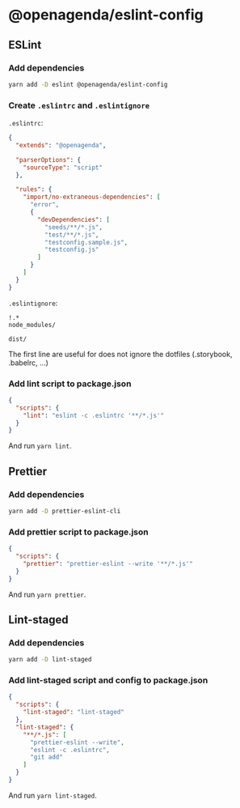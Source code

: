 # @openagenda/eslint-config


## ESLint

### Add dependencies

```bash
yarn add -D eslint @openagenda/eslint-config
```

### Create `.eslintrc` and `.eslintignore`

`.eslintrc`:
```json
{
  "extends": "@openagenda",

  "parserOptions": {
    "sourceType": "script"
  },

  "rules": {
    "import/no-extraneous-dependencies": [
      "error",
      {
        "devDependencies": [
          "seeds/**/*.js",
          "test/**/*.js",
          "testconfig.sample.js",
          "testconfig.js"
        ]
      }
    ]
  }
}

```

`.eslintignore`:
```ignore
!.*
node_modules/

dist/
```

The first line are useful for does not ignore the dotfiles (.storybook, .babelrc, ...)

### Add lint script to package.json

```json
{
  "scripts": {
    "lint": "eslint -c .eslintrc '**/*.js'"
  }
}
```

And run `yarn lint`.


## Prettier

### Add dependencies

```bash
yarn add -D prettier-eslint-cli
```

### Add prettier script to package.json

```json
{
  "scripts": {
    "prettier": "prettier-eslint --write '**/*.js'"
  }
}
```

And run `yarn prettier`.


## Lint-staged

### Add dependencies

```bash
yarn add -D lint-staged
```

### Add lint-staged script and config to package.json

```json
{
  "scripts": {
    "lint-staged": "lint-staged"
  },
  "lint-staged": {
    "**/*.js": [
      "prettier-eslint --write",
      "eslint -c .eslintrc",
      "git add"
    ]
  }
}
```

And run `yarn lint-staged`.

